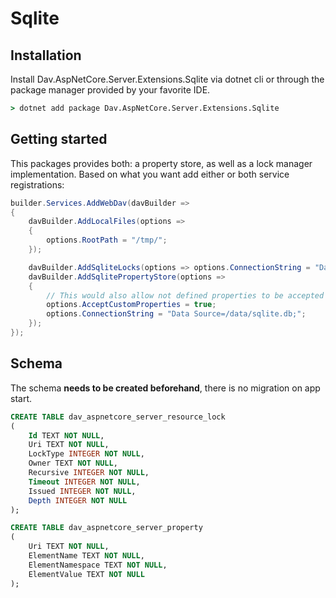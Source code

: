 # Sqlite
## Installation

Install Dav.AspNetCore.Server.Extensions.Sqlite via dotnet cli or through the package manager provided by your favorite IDE.

```cmd
> dotnet add package Dav.AspNetCore.Server.Extensions.Sqlite
```

## Getting started
This packages provides both: a property store, as well as a lock manager implementation. Based on what you want add either or both service registrations:

```csharp
builder.Services.AddWebDav(davBuilder =>
{
    davBuilder.AddLocalFiles(options =>
    {
        options.RootPath = "/tmp/";
    });

    davBuilder.AddSqliteLocks(options => options.ConnectionString = "Data Source=/data/sqlite.db;");
    davBuilder.AddSqlitePropertyStore(options =>
    {
        // This would also allow not defined properties to be accepted
        options.AcceptCustomProperties = true;
        options.ConnectionString = "Data Source=/data/sqlite.db;";
    });
});
```

## Schema
The schema **needs to be created beforehand**, there is no migration on app start.
```sql
CREATE TABLE dav_aspnetcore_server_resource_lock 
(
	Id TEXT NOT NULL,
  	Uri TEXT NOT NULL,
  	LockType INTEGER NOT NULL,
  	Owner TEXT NOT NULL,
  	Recursive INTEGER NOT NULL,
  	Timeout INTEGER NOT NULL,
  	Issued INTEGER NOT NULL,
  	Depth INTEGER NOT NULL
);
```

```sql
CREATE TABLE dav_aspnetcore_server_property
(
  	Uri TEXT NOT NULL,
  	ElementName TEXT NOT NULL,
  	ElementNamespace TEXT NOT NULL,
  	ElementValue TEXT NOT NULL
);
```